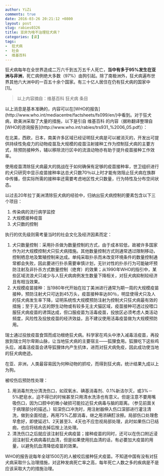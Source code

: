 ```yaml
---
author: YiZi
comments: true
date: 2016-03-26 20:21:12 +0800
layout: post
slug: rabies0326
title: 亚非为啥不治理狂犬病？
categories: [读]
tags:
-  狂犬病
-  社会
-  维基百科
---
```

狂犬病每年在全世界造成二万六千到五万五千人死亡，**当中有多于95%发生在亚洲与非洲**，死亡病例绝大多数（97%）由狗引起。除了南极洲外，狂犬病遍布世界其他六大洲中的一百五十余个国家。有三十亿人居住在仍有狂犬病的国家中[1]。
<div class="quote"> <blockquote>
    	以上内容摘自：维基百科 狂犬病 条目
    </blockquote>
</div>

<div class="readreview">
以上消息是基本准确的，内容可以在[WHO的报告](http://www.who.int/mediacentre/factsheets/fs099/en/)中看到。对于狂犬病，欧美洲采取了大量的措施，以下是引自 维基百科 的内容（据称翻译整理自[WHO的咨询报告](http://www.who.int/rabies/trs931_%2006_05.pdf)）：
</div>

在北美，西欧，日本，南美许多区域已经证明狂犬病是可以被消灭的，开发出可提供持续性免疫力的动物疫苗及大规模的疫苗注射接种工作为控制狂犬病的主要方式，除预防接种外，辅以移除流行区中的流浪动物亦有助于提升疫苗接种工作效率。

使用疫苗清除狂犬病最大的挑战在于如何确保有足够的疫苗接种率，世卫组织进行的犬只研究中显示疫苗接种率达总犬只数70％以上时才能有效阻止狂犬病在族群中传播，但实际所需的接种率还需要考虑地区性犬只数量，行为特性及分布空间状态。

以过去20年拉丁美洲清除狂犬病的经验中，归纳出狂犬病控制的要素包含以下三个项目：

1. 传染病的流行病学监控
2. 大规模接种疫苗
3. 犬只数的控制

执行的优先级则需考量当时的社会文化及经济因素而定：

1. 犬只数量控制：采用扑杀做为数量控制的方式，由于成本较低，故被许多国家作为对大规模控制犬只狂犬病措施。其他数量控制方式则通常透过限制移动，控制栖息地及繁殖控制来达成。单纯采取扑杀而未改变环境条件的数量控制通常都会失败，因此要进行扑杀需要审慎计划，无针对性的扑杀行为可能破坏预防注射及非扑杀方式数量控制（绝育）的效果；从1990年WHO的指引中，某些区域流浪犬只减少与人狂犬病病例发生数量下降相关，对狂犬病抑制较经济且有相当效果。
2. 大规模疫苗接种：当1980年代开始在拉丁美洲进行通常为期一周的大规模疫苗接种，预防注射犬只可达到45万头，疫苗接种率达80％，明显使得犬只及人的狂犬病发生率下降，证明系统性大规模预防注射为控制犬只狂犬病最有效的措施；至于无人区的野生动物或有较多无主犬猫区域，疫苗接种可透过投喂口服狂犬病疫苗的诱饵达成，但口服疫苗为活毒疫苗，投放区必须考虑人类活动频度，风险性及投放疫苗的经济效益，且不建议使用活毒疫苗做为大规模预防用。

瑞士通过投放疫苗食饵而成功根绝狂犬病。科学家在鸡头中渗入减毒活疫苗，再投放到瑞士阿尔卑斯山脉，让当地狂犬病的主要宿主——狐狸食用。狐狸吃下这些鸡头后，减毒活疫苗会诱导狐狸体内产生抗体，进而对狂犬病免疫，因此成功使当地的狂犬病绝迹。

在亚、非洲，人类最容易因为何种动物的抓咬，而得到狂犬病，统计结果九成以上为狗。

被咬伤后预防性处理：

1. 用消毒剂充分清洗伤口，如双氧水、碘基消毒剂、0.1%新洁尔灭，或3%－5%肥皂水，迫不得已的时候甚至只用清水洗涤也有意义。但是注意不要用嘴吸伤口，因为口腔中的微小破损可能拉近狂犬病毒与脑的距离。（参见前面关于病理部分的描述。）较深伤口冲洗时，用注射器伸入伤口深部进行灌注清洗，做到全面彻底，再用75%乙醇消毒，继之用浓碘酊涂擦。局部伤口处理愈早愈好，即使延迟1、2天甚至3、4天也不应忽视局部处理，此时如果伤口已结痂，也应将结痂去掉后按上法处理。
2. 清洗伤口之后就应该注射狂犬病疫苗；接种疫苗的同时，还可以在伤口附近浸润注射狂犬病病毒抗血清，但是如果使用抗血清的话，有必要加大疫苗的用量，以避免抗血清降低疫苗的效果。

<div class="readreview">
WHO的报告说每年全球1500万的人被咬后接种狂犬疫苗。不知道中国有没有对狂犬病采取什么治理措施，对这种发病死亡率之高，每年死亡人数之多的疾病是不是应该采取大力的措施治理。
</div>

